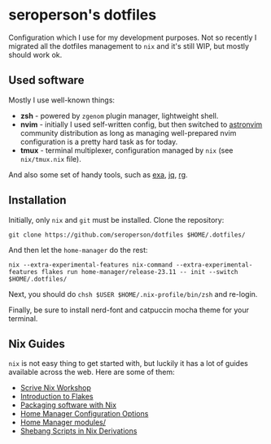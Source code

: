 # seroperson's dotfiles

Configuration which I use for my development purposes. Not so recently I migrated all the dotfiles 
management to `nix` and it's still WIP, but mostly should work ok.

## Used software

Mostly I use well-known things:

* **zsh** - powered by `zgenom` plugin manager, lightweight shell.
* **nvim** - initially I used self-written config, but then switched to [astronvim][1] community distribution
  as long as managing well-prepared nvim configuration is a pretty hard task as for today. 
* **tmux** - terminal multiplexer, configuration managed by `nix` (see `nix/tmux.nix` file).

And also some set of handy tools, such as [exa][2], [jq][3], [rg][4].

## Installation

Initially, only `nix` and `git` must be installed. Clone the repository:

```
git clone https://github.com/seroperson/dotfiles $HOME/.dotfiles/
```

And then let the `home-manager` do the rest:

```
nix --extra-experimental-features nix-command --extra-experimental-features flakes run home-manager/release-23.11 -- init --switch $HOME/.dotfiles/
```

Next, you should do `chsh $USER $HOME/.nix-profile/bin/zsh` and re-login.

Finally, be sure to install nerd-font and catpuccin mocha theme for your terminal.

## Nix Guides

`nix` is not easy thing to get started with, but luckily it has a lot of guides available across the web.
Here are some of them: 

- [Scrive Nix Workshop][7]
- [Introduction to Flakes][5]
- [Packaging software with Nix][10]
- [Home Manager Configuration Options][9]
- [Home Manager modules/][8]
- [Shebang Scripts in Nix Derivations][6]

[1]: https://astronvim.com/
[2]: https://github.com/ogham/exa
[3]: https://github.com/jqlang/jq
[4]: https://github.com/BurntSushi/ripgrep
[5]: https://nixos-and-flakes.thiscute.world/nixos-with-flakes/introduction-to-flakes
[6]: https://gist.github.com/CMCDragonkai/e82bce7bea30e28ebe6796025aa9e722
[7]: https://scrive.github.io/nix-workshop/index.html
[8]: https://github.com/nix-community/home-manager/tree/master/modules
[9]: https://nix-community.github.io/home-manager/options.xhtml
[10]: https://docs.replit.com/tutorials/replit/nix-packaging

